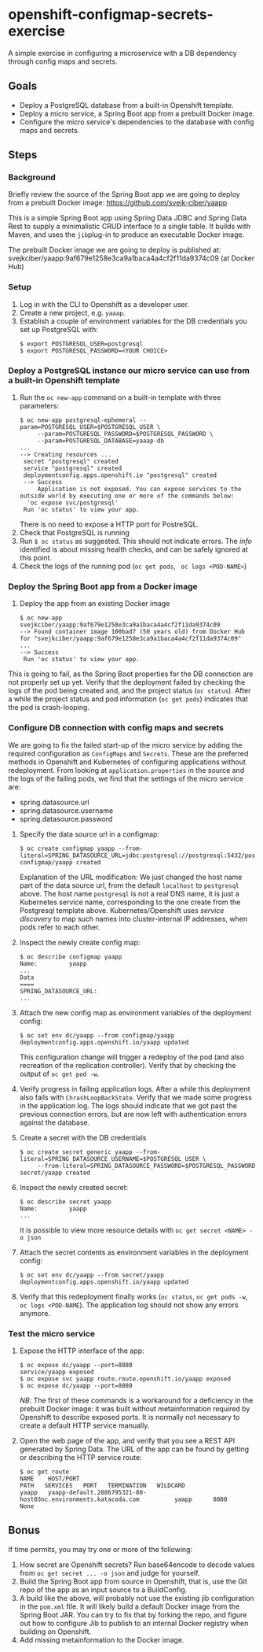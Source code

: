 # openshift-configmap-secrets-exercise
A simple exercise in configuring a microservice with a DB dependency through config maps and secrets.

## Goals
* Deploy a PostgreSQL database from a built-in Openshift template.
* Deploy a micro service, a Spring Boot app from a prebuilt Docker image.
* Configure the micro service's dependencies to the database with config maps and secrets.


## Steps
### Background
Briefly review the source of the Spring Boot app we are going to deploy from a prebuilt Docker image:
  https://github.com/svejk-ciber/yaapp

This is a simple Spring Boot app using Spring Data JDBC and Spring Data Rest to supply a minimalistic 
CRUD interface to a single table. It builds with Maven, and uses the `jib`plug-in to produce an executable Docker image.

The prebuilt Docker image we are going to deploy is published at:
svejkciber/yaapp:9af679e1258e3ca9a1baca4a4cf2f11da9374c09 (at Docker Hub)

### Setup
1. Log in with the CLI to Openshift as a developer user.
2. Create a new project, e.g. `yaaap`.
3. Establish a couple of environment variables for the DB credentials you set up PostgreSQL with:
   ```
   $ export POSTGRESQL_USER=postgresql
   $ export POSTGRESQL_PASSWORD=<YOUR CHOICE>
   ```

### Deploy a PostgreSQL instance our micro service can use from a built-in Openshift template
1. Run the `oc new-app` command on a built-in template with three parameters:
   ```
   $ oc new-app postgresql-ephemeral --param=POSTGRESQL_USER=$POSTGRESQL_USER \
        --param=POSTGRESQL_PASSWORD=$POSTGRESQL_PASSWORD \
        --param=POSTGRESQL_DATABASE=yaaap-db
   ...
   --> Creating resources ...
    secret "postgresql" created
    service "postgresql" created
    deploymentconfig.apps.openshift.io "postgresql" created
    --> Success
        Application is not exposed. You can expose services to the outside world by executing one or more of the commands below:
     'oc expose svc/postgresql'
    Run 'oc status' to view your app.
   ```
   There is no need to expose a HTTP port for PostreSQL.
1. Check that PostgreSQL is running
  1. Run `$ oc status` as suggested.
     This should not indicate errors. The _info_ identified is about missing health checks, 
     and can be safely ignored at this point.
  1. Check the logs of the running pod (`oc get pods`, ` oc logs <POD-NAME>`) 

### Deploy the Spring Boot app from a Docker image
1. Deploy the app from an existing Docker image
   ```
   $ oc new-app svejkciber/yaapp:9af679e1258e3ca9a1baca4a4cf2f11da9374c09
   --> Found container image 100bad7 (50 years old) from Docker Hub for "svejkciber/yaapp:9af679e1258e3ca9a1baca4a4cf2f11da9374c09"
   ...
   --> Success
    Run 'oc status' to view your app.
   ```

This is going to fail, as the Spring Boot properties for the DB connection are not properly set up yet.
Verify that the deployment failed by checking the logs of the pod being created and, and the project 
status (`oc status`). After a while the project status and pod information (`oc get pods`) indicates 
that the pod is crash-looping.

### Configure DB connection with config maps and secrets
We are going to fix the failed start-up of the micro service by adding the required configuration as `ConfigMaps` and `Secrets`. These are the preferred methods in Openshift and Kubernetes of configuring applications without redeployment.
From looking at `application.properties` in the source and the logs of the failing pods, we find that the settings of the micro service are:
* spring.datasource.url
* spring.datasource.username
* spring.datasource.password

1. Specify the data source url in a configmap:
   ```
   $ oc create configmap yaapp --from-literal=SPRING_DATASOURCE_URL=jdbc:postgresql://postgresql:5432/postgres
   configmap/yaapp created
   ```
   Explanation of the URL modification: We just changed the host name part of the data source url, from the default
   `localhost` to `postgresql` above. The host name `postgresql` is not a real DNS name, it is just a Kubernetes service 
   name, corresponding to the one create from the Postgresql template above. Kubernetes/Openshift uses _service discovery_ 
   to map such names into cluster-internal IP addresses, when pods refer to each other.
   
1. Inspect the newly create config map:
   ```
   $ oc describe configmap yaapp
   Name:         yaapp
   ...
   Data
   ====
   SPRING_DATASOURCE_URL:
   ...
   ```
1. Attach the new config map as environment variables of the deployment config:
   ```
   $ oc set env dc/yaapp --from configmap/yaapp
   deploymentconfig.apps.openshift.io/yaapp updated
   ```
   This configuration change will trigger a redeploy of the pod (and also recreation of the replication controller).
   Verify that by checking the output of `oc get pod -w`.
   
1. Verify progress in failing application logs.
After a while this deployment also fails with `ChrashLoopBackState`. Verify that we made some progress in the 
application log. The logs should indicate that we got past the previous connection errors, but are now left with authentication errors against the database.

1. Create a secret with the DB credentials
   ```
   $ oc create secret generic yaapp --from-literal=SPRING_DATASOURCE_USERNAME=$POSTGRESQL_USER \
        --from-literal=SPRING_DATASOURCE_PASSWORD=$POSTGRESQL_PASSWORD
   secret/yaapp created    
   ```
1. Inspect the newly created secret:
   ```
   $ oc describe secret yaapp
   Name:         yaapp
   ...
   ```
   It is possible to view more resource details with `oc get secret <NAME> -o json`
1. Attach the secret contents as environment variables in the deployment config:
   ```
   $ oc set env dc/yaapp --from secret/yaapp
   deploymentconfig.apps.openshift.io/yaapp updated
   ```
1. Verify that this redeployment finally works (`oc status`, `oc get pods -w`, `oc logs <POD-NAME`).
   The application log should not show any errors anymore.

### Test the micro service
1. Expose the HTTP interface of the app:
   ```
   $ oc expose dc/yaapp --port=8080
   service/yaapp exposed
   $ oc expose svc yaapp route.route.openshift.io/yaapp exposed
   $ oc expose dc/yaapp --port=8080
   ```
   _NB_: The first of these commands is a workaround for a deficiency in the prebuilt Docker image:
   it was built without metainformation required by Openshift to describe exposed ports. It is normally 
   not necessary to create a default HTTP service manually.
   
 1. Open the web page of the app, and verify that you see a REST API generated by Spring Data.
    The URL of the app can be found by getting or describing the HTTP service route:
    ```
    $ oc get route
    NAME    HOST/PORT                                                        PATH   SERVICES   PORT   TERMINATION   WILDCARD
    yaapp   yaapp-default.2886795321-80-host03nc.environments.katacoda.com          yaapp      8080      None
    ```
   
## Bonus
If time permits, you may try one or more of the following:
1. How secret are Openshift secrets? Run base64encode to decode values from `oc get secret ... -o json`
   and judge for yourself.
1. Build the Spring Boot app from source in Openshift, that is, use the Git repo of the app as an input
   source to a BuildConfig.
1. A build like the above, will probably not use the existing jib configuration in the `pom.xml` file. 
   It will likely build a default Docker image from the Spring Boot JAR. You can try to fix that by forking the 
   repo, and figure out how to configure Jib to publish to an internal Docker registry when building on Openshift. 
1. Add missing metainformation to the Docker image.   
